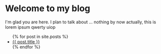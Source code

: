 # Welcome to my blog

I'm glad you are here. I plan to talk about ... nothing by now actually, this is lorem ipsum qwerty uiop
<ul>
  {% for post in site.posts %}
    <li>
      <a href="/RANDOMTITLE{{ post.url }}">{{ post.title }}</a>
    </li>
  {% endfor %}
</ul>
